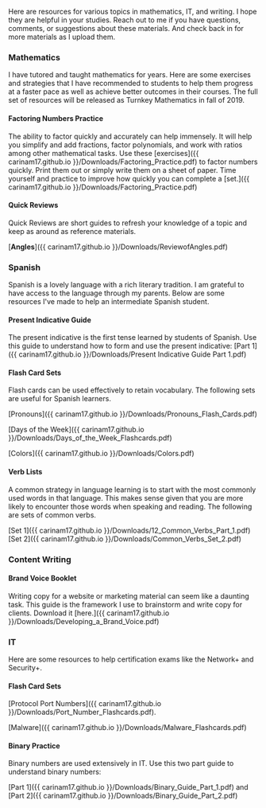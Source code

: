 
Here are resources for various topics in mathematics, IT, and writing. I hope they are helpful in your studies. Reach out to me if you have questions, comments, or suggestions about these materials. And check back in for more materials as I upload them.  


### Mathematics
I have tutored and taught mathematics for years. Here are some exercises and strategies that I have recommended to students to help them progress at a faster pace as well as achieve better outcomes in their courses. The full set of resources will be released as Turnkey Mathematics in fall of 2019. 


#### Factoring Numbers Practice

The ability to factor quickly and accurately can help immensely. It will help you simplify and add fractions, factor polynomials, and work with ratios among other mathematical tasks. Use these [exercises]({{ carinam17.github.io }}/Downloads/Factoring_Practice.pdf) to factor numbers quickly. Print them out or simply write them on a sheet of paper. Time yourself and practice to improve how quickly you can complete a [set.]({{ carinam17.github.io }}/Downloads/Factoring_Practice.pdf)


#### Quick Reviews


Quick Reviews are short guides to refresh your knowledge of a topic and keep as around as reference materials. 


[**Angles**]({{ carinam17.github.io }}/Downloads/ReviewofAngles.pdf)




### Spanish

Spanish is a lovely language with a rich literary tradition. I am grateful to have access to the language through my parents. Below are some resources I've made to help an intermediate Spanish student. 


#### Present Indicative Guide 

The present indicative is the first tense learned by students of Spanish. Use this guide to understand how to form and use the present indicative: [Part 1]({{ carinam17.github.io }}/Downloads/Present Indicative Guide Part 1.pdf)


#### Flash Card Sets

Flash cards can be used effectively to retain vocabulary. The following sets are useful for Spanish learners. 

[Pronouns]({{ carinam17.github.io }}/Downloads/Pronouns_Flash_Cards.pdf)

[Days of the Week]({{ carinam17.github.io }}/Downloads/Days_of_the_Week_Flashcards.pdf)

[Colors]({{ carinam17.github.io }}/Downloads/Colors.pdf)

#### Verb Lists

A common strategy in language learning is to start with the most commonly used words in that language. This makes sense given that you are more likely to encounter those words when speaking and reading. The following are sets of common verbs. 

[Set 1]({{ carinam17.github.io }}/Downloads/12_Common_Verbs_Part_1.pdf)
[Set 2]({{ carinam17.github.io }}/Downloads/Common_Verbs_Set_2.pdf)

### Content Writing

#### Brand Voice Booklet

Writing copy for a website or marketing material can seem like a daunting task. This guide is the framework I use to brainstorm and write copy for clients. Download it [here.]({{ carinam17.github.io }}/Downloads/Developing_a_Brand_Voice.pdf)
 

### IT 

Here are some resources to help certification exams like the Network+ and Security+.

#### Flash Card Sets

[Protocol Port Numbers]({{ carinam17.github.io }}/Downloads/Port_Number_Flashcards.pdf).

[Malware]({{ carinam17.github.io }}/Downloads/Malware_Flashcards.pdf)


#### Binary Practice

Binary numbers are used extensively in IT. Use this two part guide to understand binary numbers:

[Part 1]({{ carinam17.github.io }}/Downloads/Binary_Guide_Part_1.pdf) and [Part 2]({{ carinam17.github.io }}/Downloads/Binary_Guide_Part_2.pdf)



